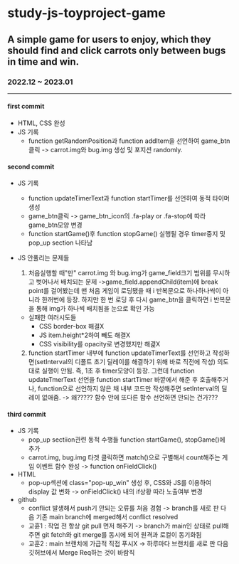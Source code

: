 # study-js-toyproject-game
## A simple game for users to enjoy, which they should find and click carrots only between bugs in time and win.
### 2022.12 ~ 2023.01
---------------------
#### first commit
* HTML, CSS 완성
* JS 기록 
  * function getRandomPosition과 function addItem을 선언하여 game_btn클릭 -> carrot.img와 bug.img 생성 및 포지션 randomly.

#### second commit 
* JS 기록
  * function updateTimerText과 function startTimer를 선언하여 동적 타이머 생성
  * game_btn클릭 -> game_btn_icon의 .fa-play or .fa-stop에 따라 game_btn모양 변경 
  * function startGame()후 function stopGame() 실행될 경우 timer중지 및 pop_up section 나타남
  
* JS 안풀리는 문제들 
  1. 처음실행할 때"만" carrot.img 와 bug.img가 game_field크기 범위를 무시하고 벗어나서 배치되는 문제 ->game_field.appendChild(item)에 break point를 걸어봤는데 맨 처음 게임이 로딩됐을 때 i 반복문으로 하나하나씩이 아니라 한꺼번에 등장. 하지만 한 번 로딩 후 다시 game_btn을 클릭하면 i 반복문을 통해 img가 하나씩 배치됨을 눈으로 확인 가능

  + 실패한 여러시도들
    + CSS border-box 해결X
    + JS item.height*2하여 빼도 해결X
    + CSS visibility를 opacity로 변경했지만 해겵X
  
  2. function startTimer 내부에 function updateTimerText를 선언하고 작성하면(setInterval의 디폴트 초기 딜레이를 해결하기 위해 바로 직전에 작성) 의도대로 실행이 안됨. 즉, 1초 후 timer모양이 등장. 그런데 function updateTmerText 선언을 function startTimer 바깥에서 해준 후 호출해주거나, function으로 선언하지 않은 채 내부 코드만 작성해주면 setInterval의 딜레이 없애줌. -> 왜????? 함수 안에 또다른 함수 선언하면 안되는 건가???

#### third commit 
* JS 기록
  * pop_up sectiion관련 동적 수행들 function startGame(), stopGame()에 추가 
  * carrot.img, bug.img 타겟 클릭하면 match()으로 구별해서 count해주는 게임 이벤트 함수 완성 -> function onFieldClick()
* HTML
  * pop-up섹션에 class="pop-up_win" <span> 생성 후, CSS와 JS를 이용하여 display 값 변화 -> onFieldClick() 내의 if상황 따라 노출여부 변경
* github
  * conflict 발생해서 push기 안되는 오류를 처음 경험 -> branch를 새로 판 다음 기존 main branch에 merged해서 conflict resolved
  * 교휸1 : 작업 전 항상 git pull 먼저 해주기 -> branch가 main인 상태로 pull해주면 git fetch와 git merge를 동시에 되어 원격과 로컬이 동기화됨
  * 교훈2 : main 브랜치에 가급적 직접 푸시X -> 하루마다 브랜치를 새로 판 다음 깃허브에서 Merge Req하는 것이 바람직
